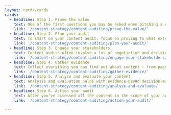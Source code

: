 ```yaml
---
layout: cards/cards
cards:
  - headline: Step 1. Prove the value
    text: One of the first questions you may be asked when pitching a content audit project, is what the return on investment will be.
    link: '/content-strategy/content-auditing/prove-the-value/'
  - headline: Step 2. Plan your audit
    text: To start on your content audit, focus on proving to what extent each website or application is still fulfilling its purpose, think about a high-level goal to aim for and why you are doing the work.
    link: '/content-strategy/content-auditing/plan-your-audit/'
  - headline: Step 3. Engage your stakeholders
    text: Content audits often involve a lot of negotiation and decisions. You’ll need to work hard to maintain  relationships along the way.
    link: '/content-strategy/content-auditing/engage-your-stakeholders/'
  - headline: Step 4. Gather evidence
    text: Collect everything you can find out about content – from pages and assets through to content types, content owners, users and metadata.
    link: '/content-strategy/content-auditing/gather-evidence/'
  - headline: Step 5. Analyse and evaluate your content
    text: Analysis and evaluation helps with evidence-based decision-making and is useful when talking with content owners and stakeholders.
    link: '/content-strategy/content-auditing/analyse-and-evaluate/'
  - headline: Step 6. Action your audit
    text: After you’ve assessed all the content in the scope of your audit, you will need to report on your findings to get stakeholder support to action the data.
    link: '/content-strategy/content-auditing/action-your-audit/'

---
```

